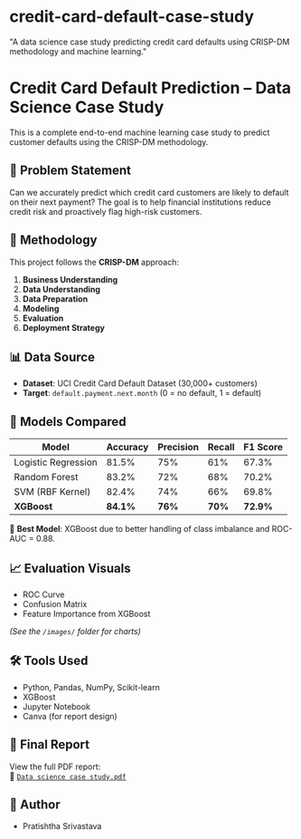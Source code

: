 # credit-card-default-case-study
"A data science case study predicting credit card defaults using CRISP-DM methodology and machine learning."

# Credit Card Default Prediction – Data Science Case Study

This is a complete end-to-end machine learning case study to predict customer defaults using the CRISP-DM methodology.

## 📌 Problem Statement
Can we accurately predict which credit card customers are likely to default on their next payment? The goal is to help financial institutions reduce credit risk and proactively flag high-risk customers.

## 🧠 Methodology
This project follows the **CRISP-DM** approach:
1. **Business Understanding**
2. **Data Understanding**
3. **Data Preparation**
4. **Modeling**
5. **Evaluation**
6. **Deployment Strategy**

## 📊 Data Source
- **Dataset**: UCI Credit Card Default Dataset (30,000+ customers)
- **Target**: `default.payment.next.month` (0 = no default, 1 = default)

## 🤖 Models Compared

| Model                | Accuracy | Precision | Recall | F1 Score |
|---------------------|----------|-----------|--------|----------|
| Logistic Regression | 81.5%    | 75%       | 61%    | 67.3%    |
| Random Forest       | 83.2%    | 72%       | 68%    | 70.2%    |
| SVM (RBF Kernel)    | 82.4%    | 74%       | 66%    | 69.8%    |
| **XGBoost**         | **84.1%**| **76%**   | **70%**| **72.9%**|

📌 **Best Model**: XGBoost due to better handling of class imbalance and ROC-AUC = 0.88.

## 📈 Evaluation Visuals

- ROC Curve  
- Confusion Matrix  
- Feature Importance from XGBoost  

*(See the `/images/` folder for charts)*

## 🛠 Tools Used

- Python, Pandas, NumPy, Scikit-learn
- XGBoost
- Jupyter Notebook
- Canva (for report design)

## 📘 Final Report

View the full PDF report:  
📎 [`Data science case study.pdf`](./Data%20science%20case%20study.pdf)

## 🔗 Author

- Pratishtha Srivastava  



